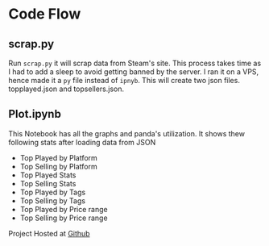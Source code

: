 # Code Flow

## scrap.py
Run `scrap.py` it will scrap data from Steam's site. This process takes time as I had to add a sleep to avoid getting banned by the server. I ran it on a VPS, hence made it a `py` file instead of `ipnyb`.
This will create two json files. topplayed.json and topsellers.json.

## Plot.ipynb
This Notebook has all the graphs and panda's utilization. It shows thew following stats after loading data from JSON

- Top Played by Platform
- Top Selling by Platform
- Top Played Stats
- Top Selling Stats
- Top Played by Tags
- Top Selling by Tags
- Top Played by Price range
- Top Selling by Price range

Project Hosted at [Github](https://github.com/echosalik/AP-Project-MAJU)